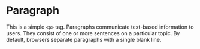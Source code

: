 # Paragraph

This is a simple `<p>` tag. Paragraphs communicate text-based information to users. They consist of one or more sentences on a particular topic. By default, browsers separate paragraphs with a single blank line.
